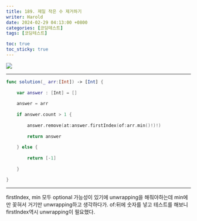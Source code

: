 ```yaml
---
title: 189. 제일 작은 수 제거하기
writer: Harold
date: 2024-02-29 04:13:00 +0800
categories: [코딩테스트]
tags: [코딩테스트]

toc: true
toc_sticky: true
---
```

![](https://velog.velcdn.com/images/haroldfromk/post/fccfa985-85d2-47ea-a393-a155d9221a28/image.png)

---
```swift
func solution(_ arr:[Int]) -> [Int] {
    
    var answer : [Int] = []
    
    answer = arr
    
    if answer.count > 1 {
        
        answer.remove(at:answer.firstIndex(of:arr.min()!)!)
        
        return answer
        
    } else {
        
        return [-1]
        
    }

}
```
---
firstIndex, min 모두 optional 가능성이 있기에 unwrapping을 해줘야하는데 min에만 꽂혀서 거기만 unwrapping하고 생각하다가. of:뒤에 숫자를 넣고 테스트를 해보니 firstIndex역시 unwrapping이 필요했다.